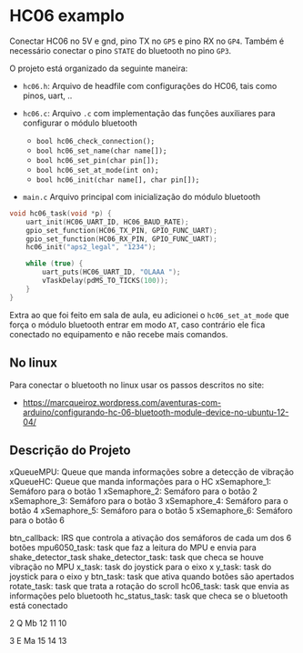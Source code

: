 # HC06 examplo

Conectar HC06 no 5V e gnd, pino TX no `GP5` e pino RX no `GP4`. Também é necessário conectar o pino `STATE` do bluetooth no pino `GP3`.

O projeto está organizado da seguinte maneira:

- `hc06.h`: Arquivo de headfile com configurações do HC06, tais como pinos, uart, ..
- `hc06.c`: Arquivo `.c` com implementação das funções auxiliares para configurar o módulo bluetooth
    - `bool hc06_check_connection();`
    - `bool hc06_set_name(char name[]);`
    - `bool hc06_set_pin(char pin[]);`
    - `bool hc06_set_at_mode(int on);`
    - `bool hc06_init(char name[], char pin[]);`

- `main.c` Arquivo principal com inicialização do módulo bluetooth

```c
void hc06_task(void *p) {
    uart_init(HC06_UART_ID, HC06_BAUD_RATE);
    gpio_set_function(HC06_TX_PIN, GPIO_FUNC_UART);
    gpio_set_function(HC06_RX_PIN, GPIO_FUNC_UART);
    hc06_init("aps2_legal", "1234");

    while (true) {
        uart_puts(HC06_UART_ID, "OLAAA ");
        vTaskDelay(pdMS_TO_TICKS(100));
    }
}
```

Extra ao que foi feito em sala de aula, eu adicionei o `hc06_set_at_mode` que força o módulo bluetooth entrar em modo `AT`, caso contrário ele fica 
conectado no equipamento e não recebe mais comandos.

## No linux

Para conectar o bluetooth no linux usar os passos descritos no site:

- https://marcqueiroz.wordpress.com/aventuras-com-arduino/configurando-hc-06-bluetooth-module-device-no-ubuntu-12-04/

## Descrição do Projeto

xQueueMPU: Queue que manda informações sobre a detecção de vibração
xQueueHC: Queue que manda informações para o HC
xSemaphore_1: Semáforo para o botão 1
xSemaphore_2: Semáforo para o botão 2 
xSemaphore_3: Semáforo para o botão 3
xSemaphore_4: Semáforo para o botão 4
xSemaphore_5: Semáforo para o botão 5
xSemaphore_6: Semáforo para o botão 6

btn_callback: IRS que controla a ativação dos semáforos de cada um dos 6 botões
mpu6050_task: task que faz a leitura do MPU e envia para shake_detector_task
shake_detector_task: task que checa se houve vibração no MPU
x_task: task do joystick para o eixo x
y_task: task do joystick para o eixo y
btn_task: task que ativa quando botões são apertados
rotate_task: task que trata a rotação do scroll
hc06_task: task que envia as informações pelo bluetooth
hc_status_task: task que checa se o bluetooth está conectado

2  Q  Mb
12 11 10

3  E  Ma
15 14 13


